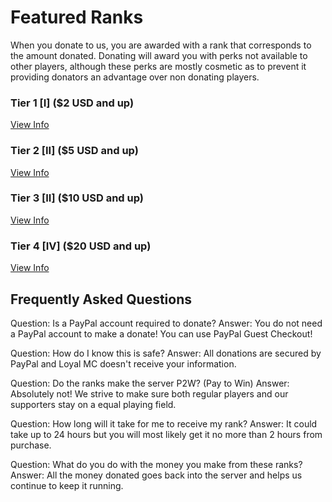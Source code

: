 # Featured Ranks
When you donate to us, you are awarded with a rank that corresponds to the amount donated. Donating will award you with perks not available to other players, although these perks are mostly cosmetic as to prevent it providing donators an advantage over non donating players.   

### **Tier 1** [I] ($2 USD and up)
[View Info]()
### **Tier 2** [II] ($5 USD and up)
[View Info]()
### **Tier 3** [II] ($10 USD and up)
[View Info]()
### **Tier 4** [IV] ($20 USD and up)
[View Info]()  
  
  
  
## Frequently Asked Questions


Question: Is a PayPal account required to donate?
Answer: You do not need a PayPal account to make a donate! You can use PayPal Guest Checkout!


Question: How do I know this is safe?
Answer: All donations are secured by PayPal and Loyal MC doesn't receive your information.


Question: Do the ranks make the server P2W? (Pay to Win)
Answer: Absolutely not! We strive to make sure both regular players and our supporters stay on a equal playing field.


Question: How long will it take for me to receive my rank?
Answer: It could take up to 24 hours but you will most likely get it no more than 2 hours from purchase.


Question: What do you do with the money you make from these ranks?
Answer: All the money donated goes back into the server and helps us continue to keep it running.
</details>